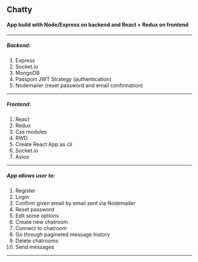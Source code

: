 ## Chatty

#### App build with Node/Express on backend and React + Redux on frontend
---
##### Backend: 
1. Express
2. Socket.io
3. MongoDB
4. Passport JWT Strategy (authentication)
5. Nodemailer (reset password and email confirmation)
---
##### Frontend:
1. React
2. Redux
3. Css modules
4. RWD
5. Create React App as cli
6. Socket.io
7. Axios
---
##### App allows user to: 
1. Register
2. Login
3. Confirm given email by email sent via Nodemailer
4. Reset password
5. Edit some options
6. Create new chatroom
7. Connect to chatroom
8. Go through pagineted message history
9. Delete chatrooms
10. Send messages
---
